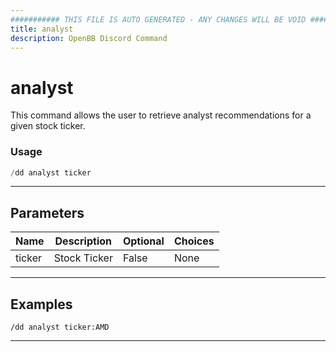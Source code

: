 ```yaml
---
########### THIS FILE IS AUTO GENERATED - ANY CHANGES WILL BE VOID ###########
title: analyst
description: OpenBB Discord Command
---
```


# analyst

This command allows the user to retrieve analyst recommendations for a given stock ticker.

### Usage

```python wordwrap
/dd analyst ticker
```

---

## Parameters

| Name | Description | Optional | Choices |
| ---- | ----------- | -------- | ------- |
| ticker | Stock Ticker | False | None |


---

## Examples

```
/dd analyst ticker:AMD
```
---
